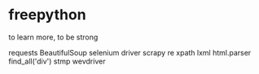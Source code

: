 # freepython
to learn more, to be strong

requests
BeautifulSoup
selenium
driver
scrapy
re
xpath
lxml
html.parser
find_all('div')
stmp
wevdriver
